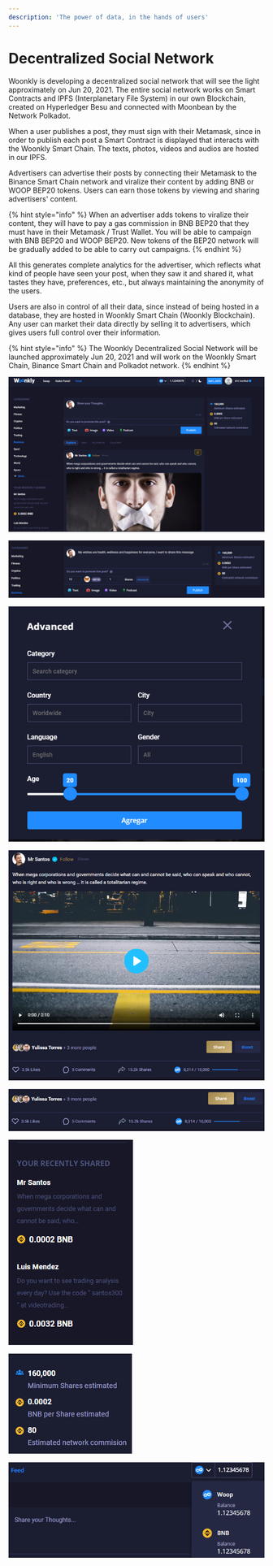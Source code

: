 ```yaml
---
description: 'The power of data, in the hands of users'
---
```


# Decentralized Social Network

Woonkly is developing a decentralized social network that will see the light approximately on Jun 20, 2021. The entire social network works on Smart Contracts and IPFS \(Interplanetary File System\) in our own Blockchain, created on Hyperledger Besu and connected with Moonbean by the Network Polkadot.  
  
When a user publishes a post, they must sign with their Metamask, since in order to publish each post a Smart Contract is displayed that interacts with the Woonkly Smart Chain. The texts, photos, videos and audios are hosted in our IPFS.  
  
Advertisers can advertise their posts by connecting their Metamask to the Binance Smart Chain network and viralize their content by adding BNB or WOOP BEP20 tokens. Users can earn those tokens by viewing and sharing advertisers' content.

{% hint style="info" %}
When an advertiser adds tokens to viralize their content, they will have to pay a gas commission in BNB BEP20 that they must have in their Metamask / Trust Wallet. You will be able to campaign with BNB BEP20 and WOOP BEP20. New tokens of the BEP20 network will be gradually added to be able to carry out campaigns.
{% endhint %}

All this generates complete analytics for the advertiser, which reflects what kind of people have seen your post, when they saw it and shared it, what tastes they have, preferences, etc., but always maintaining the anonymity of the users.  
  
Users are also in control of all their data, since instead of being hosted in a database, they are hosted in Woonkly Smart Chain \(Woonkly Blockchain\). Any user can market their data directly by selling it to advertisers, which gives users full control over their information.

{% hint style="info" %}
The Woonkly Decentralized Social Network will be launched approximately Jun 20, 2021 and will work on the Woonkly Smart Chain, Binance Smart Chain and Polkadot network.
{% endhint %}

![Vision of the main screen of the Woonkly Decentralized Social Network](.gitbook/assets/image%20%2839%29.png)

![](.gitbook/assets/image%20%2810%29.png)

![](.gitbook/assets/image%20%2882%29.png)

![](.gitbook/assets/image%20%2814%29.png)

![](.gitbook/assets/image%20%2841%29.png)

![](.gitbook/assets/image%20%2838%29.png)

![](.gitbook/assets/image%20%2869%29.png)

![](.gitbook/assets/image%20%2820%29.png)

